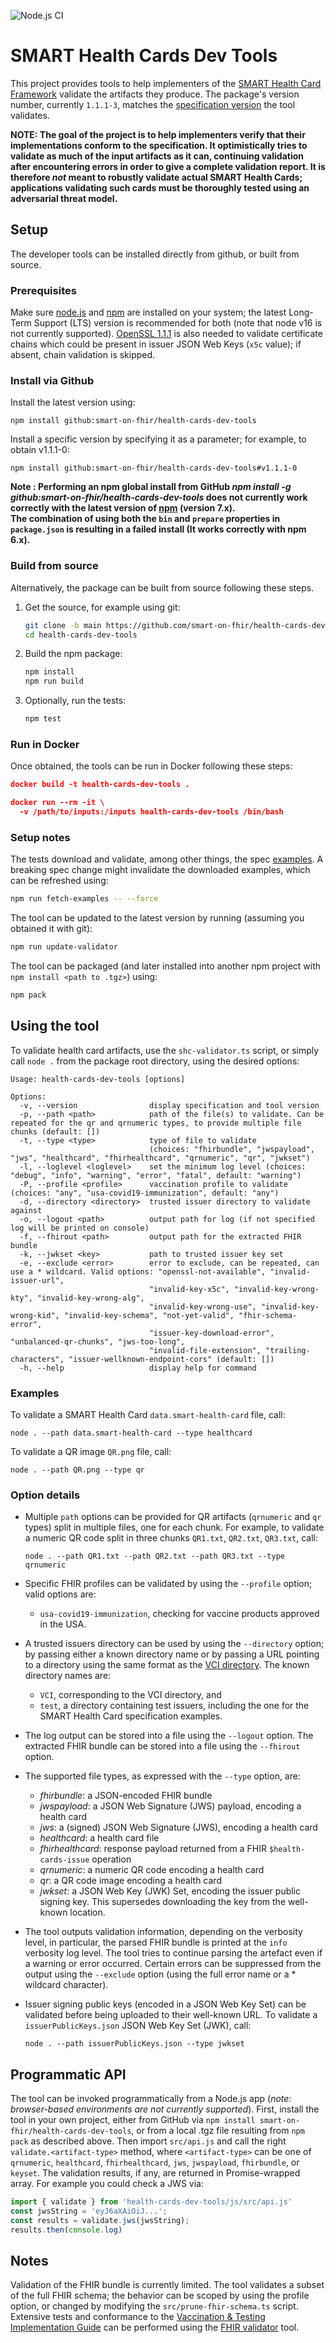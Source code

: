 ![Node.js CI](https://github.com/smart-on-fhir/health-cards-dev-tools/actions/workflows/node.js.yml/badge.svg)

# SMART Health Cards Dev Tools

This project provides tools to help implementers of the [SMART Health Card Framework](https://smarthealth.cards/) validate the artifacts they produce. The package's version number, currently `1.1.1-3`, matches the [specification version](https://smarthealth.cards/changelog/) the tool validates.

**NOTE: The goal of the project is to help implementers verify that their implementations conform to the specification. It optimistically tries to validate as much of the input artifacts as it can, continuing validation after encountering errors in order to give a complete validation report. It is therefore _not_ meant to robustly validate actual SMART Health Cards; applications validating such cards must be thoroughly tested using an adversarial threat model.**

## Setup

The developer tools can be installed directly from github, or built from source.

### Prerequisites

Make sure [node.js](https://nodejs.org/) and [npm](https://docs.npmjs.com/downloading-and-installing-node-js-and-npm) are installed on your system; the latest Long-Term Support (LTS) version is recommended for both (note that node v16 is not currently supported). [OpenSSL 1.1.1](https://www.openssl.org/) is also needed to validate certificate chains which could be present in issuer JSON Web Keys (`x5c` value); if absent, chain validation is skipped.

### Install via Github

Install the latest version using:
```
npm install github:smart-on-fhir/health-cards-dev-tools
```

Install a specific version by specifying it as a parameter; for example, to obtain v1.1.1-0:
```
npm install github:smart-on-fhir/health-cards-dev-tools#v1.1.1-0
```

  **Note : Performing an npm global install from GitHub _npm install -g github:smart-on-fhir/health-cards-dev-tools_ does not currently work correctly with the latest version of [npm](https://github.com/npm/cli/issues/3692#issue-981406464) (version 7.x).  
  The combination of using both the `bin` and `prepare` properties in `package.json` is resulting in a failed install (It works correctly with npm 6.x).**  


### Build from source

Alternatively, the package can be built from source following these steps.

1. Get the source, for example using git:

    ```bash
    git clone -b main https://github.com/smart-on-fhir/health-cards-dev-tools.git
    cd health-cards-dev-tools
    ```

1. Build the npm package:

    ```bash
    npm install
    npm run build
    ```

1. Optionally, run the tests:

    ```bash
    npm test
    ```

### Run in Docker
Once obtained, the tools can be run in Docker following these steps:

```json
docker build -t health-cards-dev-tools .

docker run --rm -it \
  -v /path/to/inputs:/inputs health-cards-dev-tools /bin/bash
```

### Setup notes

The tests download and validate, among other things, the spec [examples](https://smarthealth.cards/examples/). A breaking spec change might invalidate the downloaded examples, which can be refreshed using:

  ```bash
  npm run fetch-examples -- --force
  ```

The tool can be updated to the latest version by running (assuming you obtained it with git):

  ```bash
  npm run update-validator
  ```

The tool can be packaged (and later installed into another npm project with `npm install <path to .tgz>`) using:

  ```bash
  npm pack
  ```

## Using the tool

To validate health card artifacts, use the `shc-validator.ts` script, or simply call `node .` from the package root directory, using the desired options:

    Usage: health-cards-dev-tools [options]
    
    Options:
      -v, --version                display specification and tool version
      -p, --path <path>            path of the file(s) to validate. Can be repeated for the qr and qrnumeric types, to provide multiple file chunks (default: [])
      -t, --type <type>            type of file to validate
                                   (choices: "fhirbundle", "jwspayload", "jws", "healthcard", "fhirhealthcard", "qrnumeric", "qr", "jwkset")
      -l, --loglevel <loglevel>    set the minimum log level (choices: "debug", "info", "warning", "error", "fatal", default: "warning")
      -P, --profile <profile>      vaccination profile to validate (choices: "any", "usa-covid19-immunization", default: "any")
      -d, --directory <directory>  trusted issuer directory to validate against
      -o, --logout <path>          output path for log (if not specified log will be printed on console)
      -f, --fhirout <path>         output path for the extracted FHIR bundle
      -k, --jwkset <key>           path to trusted issuer key set
      -e, --exclude <error>        error to exclude, can be repeated, can use a * wildcard. Valid options: "openssl-not-available", "invalid-issuer-url", 
                                   "invalid-key-x5c", "invalid-key-wrong-kty", "invalid-key-wrong-alg",
                                   "invalid-key-wrong-use", "invalid-key-wrong-kid", "invalid-key-schema", "not-yet-valid", "fhir-schema-error", 
                                   "issuer-key-download-error", "unbalanced-qr-chunks", "jws-too-long",
                                   "invalid-file-extension", "trailing-characters", "issuer-wellknown-endpoint-cors" (default: [])
      -h, --help                   display help for command

### Examples

To validate a SMART Health Card `data.smart-health-card` file, call:

    node . --path data.smart-health-card --type healthcard

To validate a QR image `QR.png` file, call:

    node . --path QR.png --type qr

### Option details

* Multiple `path` options can be provided for QR artifacts (`qrnumeric` and `qr` types) split in multiple files, one for each chunk. For example, to validate a numeric QR code split in three chunks `QR1.txt`, `QR2.txt`, `QR3.txt`, call:

      node . --path QR1.txt --path QR2.txt --path QR3.txt --type qrnumeric

* Specific FHIR profiles can be validated by using the `--profile` option; valid options are:
  - `usa-covid19-immunization`, checking for vaccine products approved in the USA.

* A trusted issuers directory can be used by using the `--directory` option; by passing either a known directory name or by passing a URL pointing to a directory using the same format as the [VCI directory](https://raw.githubusercontent.com/the-commons-project/vci-directory/main/vci-issuers.json). The known directory names are:
   - `VCI`, corresponding to the VCI directory, and
   - `test`, a directory containing test issuers, including the one for the SMART Health Card specification examples.

* The log output can be stored into a file using the `--logout` option. The extracted FHIR bundle can be stored into a file using the `--fhirout` option.

* The supported file types, as expressed with the `--type` option, are:
   - *fhirbundle*: a JSON-encoded FHIR bundle
   - *jwspayload*: a JSON Web Signature (JWS) payload, encoding a health card
   - *jws*: a (signed) JSON Web Signature (JWS), encoding a health card
   - *healthcard*: a health card file
   - *fhirhealthcard*: response payload returned from a FHIR `$health-cards-issue` operation
   - *qrnumeric*: a numeric QR code encoding a health card
   - *qr*: a QR code image encoding a health card
   - *jwkset*: a JSON Web Key (JWK) Set, encoding the issuer public signing key. This supersedes downloading the key from the well-known location.

* The tool outputs validation information, depending on the verbosity level, in particular, the parsed FHIR bundle is printed at the `info` verbosity log level. The tool tries to continue parsing the artefact even if a warning or error occurred. Certain errors can be suppressed from the output using the `--exclude` option (using the full error name or a * wildcard character).

* Issuer signing public keys (encoded in a JSON Web Key Set) can be validated before being uploaded to their well-known URL. To validate a `issuerPublicKeys.json` JSON Web Key Set (JWK), call:

      node . --path issuerPublicKeys.json --type jwkset

## Programmatic API

The tool can be invoked programmatically from a Node.js app (*note: browser-based environments are not currently supported*). First, install the tool in your own project, either from  GitHub via `npm install smart-on-fhir/health-cards-dev-tools`, or from a local .tgz file resulting from `npm pack` as described above. Then import `src/api.js` and call the right `validate.<artifact-type>` method, where `<artifact-type>` can be one of `qrnumeric`, `healthcard`, `fhirhealthcard`, `jws`, `jwspayload`, `fhirbundle`, or `keyset`. The validation results, if any, are returned in Promise-wrapped array. For example you could check a JWS via:

```js
import { validate } from 'health-cards-dev-tools/js/src/api.js'
const jwsString = 'eyJ6aXAiOiJ...';
const results = validate.jws(jwsString);
results.then(console.log)
```

## Notes

Validation of the FHIR bundle is currently limited. The tool validates a subset of the full FHIR schema; the behavior can be scoped by using the profile option, or  changed by modifying the `src/prune-fhir-schema.ts` script. Extensive tests and conformance to the [Vaccination & Testing Implementation Guide](http://build.fhir.org/ig/dvci/vaccine-credential-ig/branches/main/) can be performed using the [FHIR validator](https://wiki.hl7.org/Using_the_FHIR_Validator) tool.



